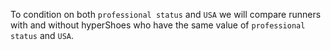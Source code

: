 To condition on both `professional status` and `USA` we will compare runners with and without hyperShoes who have the same value of `professional status` and `USA`.
<br>
<br>
